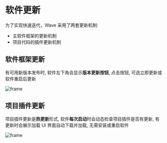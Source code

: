 # 软件更新

为了实现快速迭代，Wave 采用了两套更新机制:

- 主软件框架的更新机制
- 项目代码的插件更新机制

## 软件框架更新

有可用新版本发布时, 软件左下角会显示**版本更新按钮**, 点击按钮, 可选立即更新或软件重启后更新

![frame](/ss/wave-upgrade-frame.png)

## 项目插件更新

项目插件更新是**热更新**形式, 软件**每次启动**时会动态检查项目插件是否有更新, 有更新时会展示加载 UI 界面自动下载并加载, 无需安装或重启软件

![frame](/ss/wave-upgrade-plugin.png)
